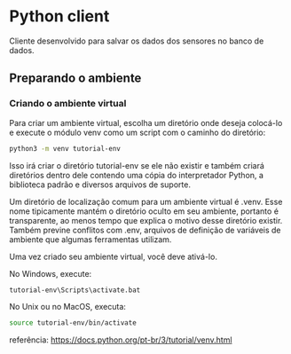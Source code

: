 # Python client
Cliente desenvolvido para salvar os dados dos sensores no banco de dados.

## Preparando o ambiente

### Criando o ambiente virtual 
Para criar um ambiente virtual, escolha um diretório onde deseja colocá-lo e execute o módulo venv como um script com o caminho do diretório:

``` bash 
python3 -m venv tutorial-env
```

Isso irá criar o diretório tutorial-env se ele não existir e também criará diretórios dentro dele contendo uma cópia do interpretador Python, a biblioteca padrão e diversos arquivos de suporte.

Um diretório de localização comum para um ambiente virtual é .venv. Esse nome tipicamente mantém o diretório oculto em seu ambiente, portanto é transparente, ao menos tempo que explica o motivo desse diretório existir. Também previne conflitos com .env, arquivos de definição de variáveis de ambiente que algumas ferramentas utilizam.

Uma vez criado seu ambiente virtual, você deve ativá-lo.

No Windows, execute:

``` bash 
tutorial-env\Scripts\activate.bat
```
No Unix ou no MacOS, executa:

``` bash 
source tutorial-env/bin/activate
```
referência: https://docs.python.org/pt-br/3/tutorial/venv.html
